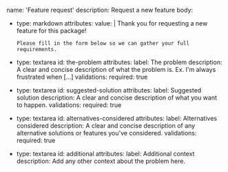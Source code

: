name: 'Feature request'
description: Request a new feature
body:

- type: markdown
  attributes:
  value: |
  Thank you for requesting a new feature for this package!

      Please fill in the form below so we can gather your full requirements.

- type: textarea
  id: the-problem
  attributes:
  label: The problem
  description: A clear and concise description of what the problem is. Ex. I'm always frustrated when [...]
  validations:
  required: true
- type: textarea
  id: suggested-solution
  attributes:
  label: Suggested solution
  description: A clear and concise description of what you want to happen.
  validations:
  required: true
- type: textarea
  id: alternatives-considered
  attributes:
  label: Alternatives considered
  description: A clear and concise description of any alternative solutions or features you've considered.
  validations:
  required: true
- type: textarea
  id: additional
  attributes:
  label: Additional context
  description: Add any other context about the problem here.
